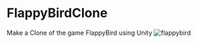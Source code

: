# FlappyBirdClone


Make a Clone of the game FlappyBird using Unity
![flappybird](https://user-images.githubusercontent.com/37609133/148632029-cd2605ea-2ed7-401f-a565-531262c33700.jpg)
